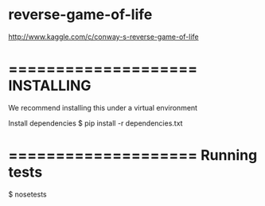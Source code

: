reverse-game-of-life
====================

http://www.kaggle.com/c/conway-s-reverse-game-of-life

====================
INSTALLING
====================
We recommend installing this under a virtual environment

Install dependencies
$ pip install -r dependencies.txt


====================
Running tests
====================
$ nosetests
